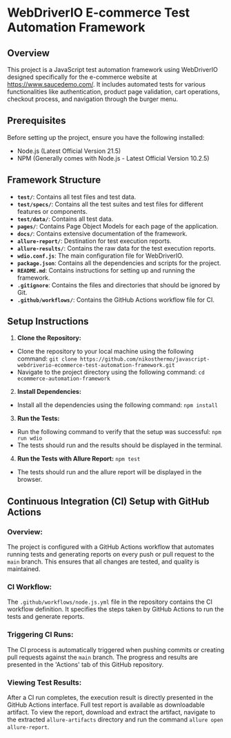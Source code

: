 # WebDriverIO E-commerce Test Automation Framework

## Overview
This project is a JavaScript test automation framework using WebDriverIO designed specifically for the e-commerce website at https://www.saucedemo.com/. It includes automated tests for various functionalities like authentication, product page validation, cart operations, checkout process, and navigation through the burger menu.

## Prerequisites
Before setting up the project, ensure you have the following installed:
- Node.js (Latest Official Version 21.5)
- NPM (Generally comes with Node.js - Latest Official Version 10.2.5)

## Framework Structure
- **`test/`**: Contains all test files and test data.
- **`test/specs/`**: Contains all the test suites and test files for different features or components.
- **`test/data/`**: Contains all test data.
- **`pages/`**: Contains Page Object Models for each page of the application.
- **`docs/`**: Contains extensive documentation of the framework.
- **`allure-report/`**: Destination for test execution reports.
- **`allure-results/`**: Contains the raw data for the test execution reports.
- **`wdio.conf.js`**: The main configuration file for WebDriverIO.
- **`package.json`**: Contains all the dependencies and scripts for the project.
- **`README.md`**: Contains instructions for setting up and running the framework.
- **`.gitignore`**: Contains the files and directories that should be ignored by Git.
- **`.github/workflows/`**: Contains the GitHub Actions workflow file for CI.

## Setup Instructions
1. **Clone the Repository:**
- Clone the repository to your local machine using the following command:
```git clone https://github.com/nikosthermo/javascript-webdriverio-ecommerce-test-automation-framework.git```
- Navigate to the project directory using the following command:
```cd ecommerce-automation-framework```
2. **Install Dependencies:**
- Install all the dependencies using the following command:
```npm install```
3. **Run the Tests:**
- Run the following command to verify that the setup was successful:
```npm run wdio```
- The tests should run and the results should be displayed in the terminal.
4. **Run the Tests with Allure Report:**
```npm test```
- The tests should run and the allure report will be displayed in the browser.

## Continuous Integration (CI) Setup with GitHub Actions

### Overview:
The project is configured with a GitHub Actions workflow that automates running tests and generating reports on every push or pull request to the `main` branch. This ensures that all changes are tested, and quality is maintained.

### CI Workflow:
The `.github/workflows/node.js.yml` file in the repository contains the CI workflow definition. It specifies the steps taken by GitHub Actions to run the tests and generate reports.

### Triggering CI Runs:
The CI process is automatically triggered when pushing commits or creating pull requests against the `main` branch. The progress and results are presented in the 'Actions' tab of this GitHub repository.

### Viewing Test Results:
After a CI run completes, the execution result is directly presented in the GitHub Actions interface. Full test report is available as downloadable artifact. To view the report, download and extract the artifact, navigate to the extracted `allure-artifacts` directory and run the command `allure open allure-report`.
